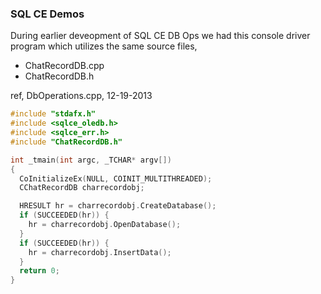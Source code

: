 ### SQL CE Demos
During earlier deveopment of SQL CE DB Ops we had this console driver program which utilizes the same source files,
- ChatRecordDB.cpp
- ChatRecordDB.h

ref, DbOperations.cpp, 12-19-2013
```cpp
#include "stdafx.h"
#include <sqlce_oledb.h>
#include <sqlce_err.h>
#include "ChatRecordDB.h"

int _tmain(int argc, _TCHAR* argv[])
{
  CoInitializeEx(NULL, COINIT_MULTITHREADED);
  CChatRecordDB charrecordobj;

  HRESULT hr = charrecordobj.CreateDatabase();
  if (SUCCEEDED(hr)) {
    hr = charrecordobj.OpenDatabase();
  }
  if (SUCCEEDED(hr)) {
    hr = charrecordobj.InsertData();
  }
  return 0;
}
```
